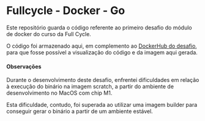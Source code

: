 # Fullcycle - Docker - Go 

Este repositório guarda o código referente ao primeiro desafio do módulo de docker do curso da Full Cycle.

O código foi armazenado aqui, em complemento ao [DockerHub do desafio](https://hub.docker.com/r/kisobral/codeeducation), para que fosse possível a visualização do código e da imagem aqui gerada.

#### Observações
Durante o desenvolvimento deste desafio, enfrentei dificuldades em relação à execução do binário na imagem scratch, a partir do ambiente de desenvolvimento no MacOS com chip M1.

Esta dificuldade, contudo, foi superada ao utilizar uma imagem builder para conseguir gerar o binário a partir de um ambiente estável.
